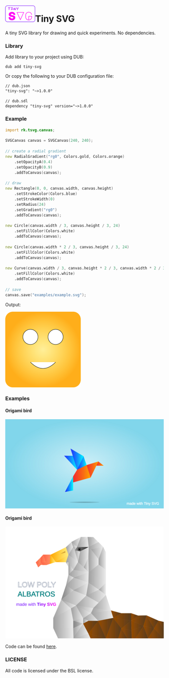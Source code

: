 <img src="imgs/icon-tsvg.png" width="95" height="52" align="left"></img>
# Tiny SVG
A tiny SVG library for drawing and quick experiments. No dependencies. 

### Library
Add library to your project using DUB:
```
dub add tiny-svg
```
Or copy the following to your DUB configuration file:
```
// dub.json
"tiny-svg": "~>1.0.0"

// dub.sdl
dependency "tiny-svg" version="~>1.0.0"
``` 

### Example
```d
import rk.tsvg.canvas;

SVGCanvas canvas = SVGCanvas(240, 240);

// create a radial gradient
new RadialGradient("rg0", Colors.gold, Colors.orange)
    .setOpacityA(0.4)
    .setOpacityB(0.9)
    .addToCanvas(canvas);

// draw
new Rectangle(0, 0, canvas.width, canvas.height)
    .setStrokeColor(Colors.blue)
    .setStrokeWidth(0)
    .setRadius(24)
    .setGradient("rg0")
    .addToCanvas(canvas);

new Circle(canvas.width / 3, canvas.height / 3, 24)
    .setFillColor(Colors.white)
    .addToCanvas(canvas);

new Circle(canvas.width * 2 / 3, canvas.height / 3, 24)
    .setFillColor(Colors.white)
    .addToCanvas(canvas);

new Curve(canvas.width / 3, canvas.height * 2 / 3, canvas.width * 2 / 3, canvas.height * 2 / 3)
    .setFillColor(Colors.white)
    .addToCanvas(canvas);

// save
canvas.save("examples/example.svg");
```

Output:

<img src="examples/example.svg" width="240">

### Examples
#### Origami bird
<img src="examples/origami_bird.svg" width="720">

#### Origami bird
<img src="examples/albatros.svg" width="720">

Code can be found [here](source/app.d).

### LICENSE
All code is licensed under the BSL license. 

